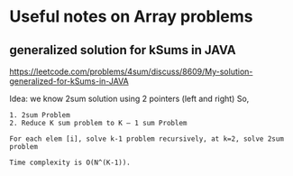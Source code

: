 # Useful notes on Array problems

## generalized solution for kSums in JAVA
https://leetcode.com/problems/4sum/discuss/8609/My-solution-generalized-for-kSums-in-JAVA

Idea: we know 2sum solution using 2 pointers (left and right)
    So,
    
    1. 2sum Problem
    2. Reduce K sum problem to K – 1 sum Problem

    For each elem [i], solve k-1 problem recursively, at k=2, solve 2sum problem
    
    Time complexity is O(N^(K-1)).
